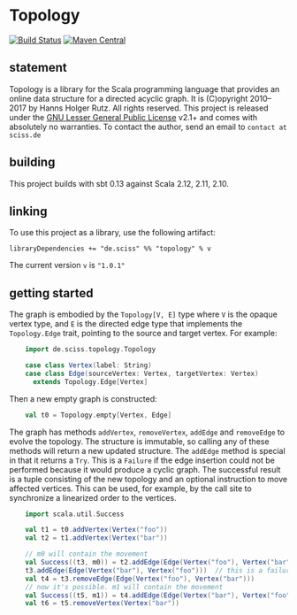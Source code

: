 # Topology

[![Build Status](https://travis-ci.org/Sciss/Topology.svg?branch=master)](https://travis-ci.org/Sciss/Topology)
[![Maven Central](https://maven-badges.herokuapp.com/maven-central/de.sciss/topology_2.11/badge.svg)](https://maven-badges.herokuapp.com/maven-central/de.sciss/topology_2.11)

## statement

Topology is a library for the Scala programming language that provides an online data structure for a directed acyclic graph. It is (C)opyright 2010&ndash;2017 by Hanns Holger Rutz. All rights reserved. This project is released under the [GNU Lesser General Public License](http://github.com/Sciss/Topology/blob/master/LICENSE) v2.1+ and comes with absolutely no warranties. To contact the author, send an email to `contact at sciss.de`

## building

This project builds with sbt 0.13 against Scala 2.12, 2.11, 2.10.

## linking

To use this project as a library, use the following artifact:

    libraryDependencies += "de.sciss" %% "topology" % v

The current version `v` is `"1.0.1"`

## getting started

The graph is embodied by the `Topology[V, E]` type where `V` is the opaque vertex type, and `E` is the directed edge type that implements the `Topology.Edge` trait, pointing to the source and target vertex. For example:

```scala
    import de.sciss.topology.Topology

    case class Vertex(label: String)
    case class Edge(sourceVertex: Vertex, targetVertex: Vertex)
      extends Topology.Edge[Vertex]
```

Then a new empty graph is constructed:

```scala
    val t0 = Topology.empty[Vertex, Edge]
```

The graph has methods `addVertex`, `removeVertex`, `addEdge` and `removeEdge` to evolve the topology. The structure is immutable, so calling any of these methods will return a new updated structure. The `addEdge` method is special in that it returns a `Try`. This is a `Failure` if the edge insertion could not be performed because it would produce a cyclic graph. The successful result is a tuple consisting of the new topology and an optional instruction to move affected vertices. This can be used, for example, by the call site to synchronize a linearized order to the vertices.

```scala
    import scala.util.Success

    val t1 = t0.addVertex(Vertex("foo"))
    val t2 = t1.addVertex(Vertex("bar"))

    // m0 will contain the movement
    val Success((t3, m0)) = t2.addEdge(Edge(Vertex("foo"), Vertex("bar")))
    t3.addEdge(Edge(Vertex("bar"), Vertex("foo")))  // this is a failure
    val t4 = t3.removeEdge(Edge(Vertex("foo"), Vertex("bar")))
    // now it's possible. m1 will contain the movement
    val Success((t5, m1)) = t4.addEdge(Edge(Vertex("bar"), Vertex("foo")))
    val t6 = t5.removeVertex(Vertex("bar"))
```
